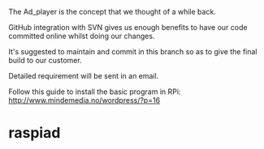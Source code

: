 The Ad_player is the concept that we thought of a while back.

GitHub integration with SVN gives us enough benefits to have our code committed online whilst doing our changes.

It's suggested to maintain and commit in this branch so as to give the final build to our customer.

Detailed requirement will be sent in an email.

Follow this guide to install the basic program in RPi: http://www.mindemedia.no/wordpress/?p=16
# raspiad